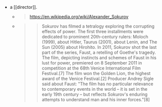 - a [[director]].
  - > https://en.wikipedia.org/wiki/Alexander_Sokurov
  - > > Sokurov has filmed a tetralogy exploring the corrupting effects of power. The first three installments were dedicated to prominent 20th-century rulers: Moloch (1999), about Hitler, Taurus (2001), about Lenin, and The Sun (2005) about Hirohito. In 2011, Sokurov shot the last part of the series, Faust, a retelling of Goethe's tragedy. The film, depicting instincts and schemes of Faust in his lust for power, premiered on 8 September 2011 in competition at the 68th Venice International Film Festival.[7] The film won the Golden Lion, the highest award of the Venice Festival.[2] Producer Andrey Sigle said about Faust: "The film has no particular relevance to contemporary events in the world – it is set in the early 19th century – but reflects Sokurov's enduring attempts to understand man and his inner forces."[8]
